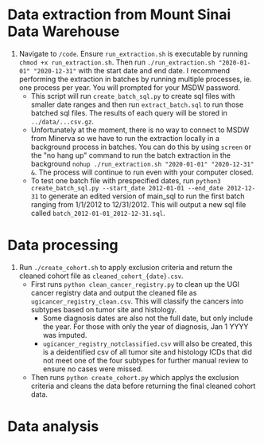 # Data extraction from Mount Sinai Data Warehouse 
1. Navigate to `/code`. Ensure `run_extraction.sh` is executable by running `chmod +x run_extraction.sh`. Then run `./run_extraction.sh "2020-01-01" "2020-12-31"` with the start date and end date. I recommend performing the extraction in batches by running multiple processes, ie. one process per year. You will prompted for your MSDW password. 
    - This script will run `create_batch_sql.py` to create sql files with smaller date ranges and then run `extract_batch.sql` to run those batched sql files. The results of each query will be stored in `../data/...csv.gz`. 
    - Unfortunately at the moment, there is no way to connect to MSDW from Minerva so we have to run the extraction locally in a background process in batches. You can do this by using `screen` or the "no hang up" command to run the batch extraction in the background `nohup ./run_extraction.sh "2020-01-01" "2020-12-31" &`. The process will continue to run even with your computer closed. 
    - To test one batch file with prespecified dates, run `python3 create_batch_sql.py --start_date 2012-01-01 --end_date 2012-12-31` to generate an edited version of main_sql to run the first batch ranging from 1/1/2012 to 12/31/2012. This will output a new sql file called `batch_2012-01-01_2012-12-31.sql`. 

# Data processing
1. Run `./create_cohort.sh` to apply exclusion criteria and return the cleaned cohort file as `cleaned_cohort_{date}.csv`. 
    - First runs `python clean_cancer_registry.py` to clean up the UGI cancer registry data and output the cleaned file as `ugicancer_registry_clean.csv`. This will classify the cancers into subtypes based on tumor site and histology. 
        - Some diagnosis dates are also not the full date, but only include the year. For those with only the year of diagnosis, Jan 1 YYYY was imputed. 
        - `ugicancer_registry_notclassified.csv` will also be created, this is a deidentified csv of all tumor site and histology ICDs that did not meet one of the four subtypes for further manual review to ensure no cases were missed. 
    - Then runs `python create_cohort.py` which applys the exclusion criteria and cleans the data before returning the final cleaned cohort data. 

# Data analysis
